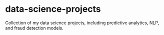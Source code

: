 # data-science-projects
Collection of my data science projects, including predictive analytics, NLP, and fraud detection models.
